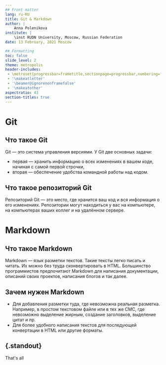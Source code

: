 ```yaml
---
## Front matter
lang: ru-RU
title: Git & Markdown
author: |
	Anna Polenikova
institute: |
	\inst RUDN University, Moscow, Russian Federation
date: 13 February, 2021 Moscow

## Formatting
toc: false
slide_level: 2
theme: metropolis
header-includes: 
 - \metroset{progressbar=frametitle,sectionpage=progressbar,numbering=fraction}
 - '\makeatletter'
 - '\beamer@ignorenonframefalse'
 - '\makeatother'
aspectratio: 43
section-titles: true
---
```


# Git

## Что такое Git

Git — это система управления версиями. 
У Git две основных задачи: 
- первая —  хранить информацию о всех изменениях в вашем коде, начиная с самой первой строчки, 
- вторая — обеспечение удобства командной работы над кодом.

## Что такое репозиторий Git

Репозиторий Git — это место, где хранится ваш код и вся информация о его изменениях. 
Репозитории могут находиться у вас на компьютере, на компьютерах ваших коллег и на удалённом сервере.


# Markdown

## Что такое Markdown

Markdown — язык разметки текстов. Такие тексты легко писать и читать. Их можно без труда сконвертировать в HTML. 
Большинство программистов предпочитают Markdown для написания документации, описаний своих проектов, написания блогов и так далее.

## Зачем нужен Markdown

- Для добавления разметки туда, где невозможна реальная разметка. Например, в простом текстовом файле или в тех же СМС, где невозможно выделение жирным, создание заголовков, выделение цитат и пр.
- Для более удобного написания текстов для последующей конвертации в HTML или другие форматы.


## {.standout}

That's all
